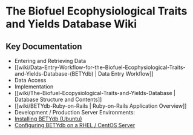 # The Biofuel Ecophysiological Traits and Yields Database Wiki

## Key Documentation

* Entering and Retrieving Data
 * [[wiki/Data-Entry-Workflow-for-the-Biofuel-Ecophysiological-Traits-and-Yields-Database-(BETYdb) | Data Entry Workflow]]
 * Data Access
* Implementation
 * [[wiki/The-Biofuel-Ecopysiological-Traits-and-Yields-Database | Database Structure and Contents]]
 * [[wiki/BETYdb-Ruby-on-Rails | Ruby-on-Rails Application Overview]]
 * Development / Production Server Environments:
  * [Installing BETYdb (Ubuntu)](https://github.com/PecanProject/pecan/wiki/Development-Environment-Setup-and-VM-Creation#installing-bety)
  * [Configuring BETYdb on a RHEL / CentOS Server](https://github.com/PecanProject/bety/wiki/Configuring-a-CentOS-Server)